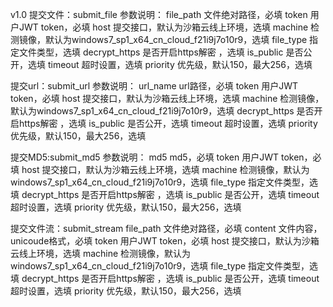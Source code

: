 v1.0
提交文件：submit_file
    参数说明：
        file_path       文件绝对路径，必填
        token           用户JWT token，必填
        host            提交接口，默认为沙箱云线上环境，选填
        machine         检测镜像，默认为windows7_sp1_x64_cn_cloud_f21i9j7o10r9，选填
        file_type       指定文件类型，选填
        decrypt_https   是否开启https解密 ，选填
        is_public       是否公开，选填
        timeout         超时设置，选填
        priority        优先级，默认150，最大256，选填
        
提交url：submit_url
    参数说明：
        url_name        url路径，必填
        token           用户JWT token，必填
        host            提交接口，默认为沙箱云线上环境，选填
        machine         检测镜像，默认为windows7_sp1_x64_cn_cloud_f21i9j7o10r9，选填
        decrypt_https   是否开启https解密 ，选填
        is_public       是否公开，选填
        timeout         超时设置，选填
        priority        优先级，默认150，最大256，选填

提交MD5:submit_md5
    参数说明：
        md5             md5，必填
        token           用户JWT token，必填
        host            提交接口，默认为沙箱云线上环境，选填
        machine         检测镜像，默认为windows7_sp1_x64_cn_cloud_f21i9j7o10r9，选填
        file_type       指定文件类型，选填
        decrypt_https   是否开启https解密 ，选填
        is_public       是否公开，选填
        timeout         超时设置，选填
        priority        优先级，默认150，最大256，选填
        
提交文件流：submit_stream
        file_path       文件绝对路径，必填
        content         文件内容，unicoude格式，必填
        token           用户JWT token，必填
        host            提交接口，默认为沙箱云线上环境，选填
        machine         检测镜像，默认为windows7_sp1_x64_cn_cloud_f21i9j7o10r9，选填
        file_type       指定文件类型，选填
        decrypt_https   是否开启https解密 ，选填
        is_public       是否公开，选填
        timeout         超时设置，选填
        priority        优先级，默认150，最大256，选填